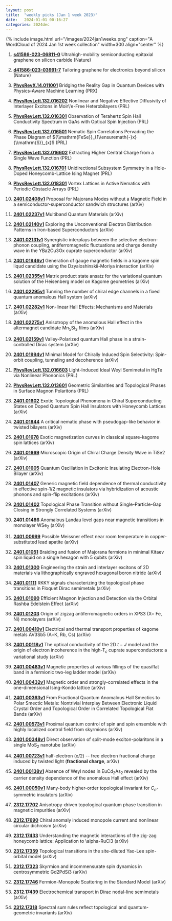 ```yaml
---
layout: post
title:  "weekly picks (Jan 1 week 2023)"
date:   2024-01-01 00:16:27
categories: 2024dec
---
```



{% include image.html url="/images/2024jan1weeks.png" caption="A WordCloud of 2024 Jan 1st week collection" width=300 align="center" %}




1. **[s41586-023-06811-0](https://www.nature.com/articles/s41586-023-06811-0)** Ultrahigh-mobility semiconducting epitaxial graphene on silicon carbide (Nature)

1. **[d41586-023-03991-7](https://www.nature.com/articles/d41586-023-03991-7)** Tailoring graphene for electronics beyond silicon (Nature)




1. **[PhysRevX.14.011001](https://link.aps.org/doi/10.1103/PhysRevX.14.011001)** Bridging the Reality Gap in Quantum Devices with Physics-Aware Machine Learning (PRX)

1. **[PhysRevLett.132.016202](https://link.aps.org/doi/10.1103/PhysRevLett.132.016202)** Nonlinear and Negative Effective Diffusivity of Interlayer Excitons in Moir\\'e-Free Heterobilayers (PRL)

1. **[PhysRevLett.132.016301](https://link.aps.org/doi/10.1103/PhysRevLett.132.016301)** Observation of Terahertz Spin Hall Conductivity Spectrum in GaAs with Optical Spin Injection (PRL)

1. **[PhysRevLett.132.016501](https://link.aps.org/doi/10.1103/PhysRevLett.132.016501)** Nematic Spin Correlations Pervading the Phase Diagram of ${\\mathrm{FeSe}}_{1\\ensuremath{-}x}{\\mathrm{S}}_{x}$ (PRL)

1. **[PhysRevLett.132.016602](https://link.aps.org/doi/10.1103/PhysRevLett.132.016602)** Extracting Higher Central Charge from a Single Wave Function (PRL)

1. **[PhysRevLett.132.016701](https://link.aps.org/doi/10.1103/PhysRevLett.132.016701)** Unidirectional Subsystem Symmetry in a Hole-Doped Honeycomb-Lattice Ising Magnet (PRL)

1. **[PhysRevLett.132.018301](https://link.aps.org/doi/10.1103/PhysRevLett.132.018301)** Vortex Lattices in Active Nematics with Periodic Obstacle Arrays (PRL)




1. **[2401.02408v1](https://arxiv.org/abs/2401.02408v1)** Proposal for Majorana Modes without a Magnetic Field in a semiconductor-superconductor sandwich structures (arXiv)

1. **[2401.02237v1](https://arxiv.org/abs/2401.02237v1)** Multiband Quantum Materials (arXiv)

1. **[2401.02140v1](https://arxiv.org/abs/2401.02140v1)** Exploring the Unconventional Electron Distribution Patterns in Iron-based Superconductors (arXiv)

1. **[2401.02131v1](https://arxiv.org/abs/2401.02131v1)** Synergistic interplays between the selective electron-phonon coupling, antiferromagnetic fluctuations and charge density wave in the YBa2Cu3Ox cuprate superconductor (arXiv)

1. **[2401.01946v1](https://arxiv.org/abs/2401.01946v1)** Generation of gauge magnetic fields in a kagome spin liqud candidate using the Dzyaloshinskii-Moriya interaction (arXiv)

1. **[2401.02355v1](https://arxiv.org/abs/2401.02355v1)** Matrix product state ansatz for the variational quantum solution of the Heisenberg model on Kagome geometries (arXiv)

1. **[2401.02295v1](https://arxiv.org/abs/2401.02295v1)** Tunning the number of chiral edge channels in a fixed quantum anomalous Hall system (arXiv)

1. **[2401.02282v1](https://arxiv.org/abs/2401.02282v1)** Non-linear Hall Effects: Mechanisms and Materials (arXiv)

1. **[2401.02275v1](https://arxiv.org/abs/2401.02275v1)** Anisotropy of the anomalous Hall effect in the altermagnet candidate Mn$_5$Si$_3$ films (arXiv)

1. **[2401.02159v1](https://arxiv.org/abs/2401.02159v1)** Valley-Polarized quantum Hall phase in a strain-controlled Dirac system (arXiv)

1. **[2401.01994v1](https://arxiv.org/abs/2401.01994v1)** Minimal Model for Chirally Induced Spin Selectivity: Spin-orbit coupling, tunneling and decoherence (arXiv)



1. **[PhysRevLett.132.016603](https://link.aps.org/doi/10.1103/PhysRevLett.132.016603)** Light-Induced Ideal Weyl Semimetal in HgTe via Nonlinear Phononics (PRL)

1. **[PhysRevLett.132.013601](https://link.aps.org/doi/10.1103/PhysRevLett.132.013601)** Geometric Similarities and Topological Phases in Surface Magnon Polaritons (PRL)



1. **[2401.01602](http://arxiv.org/abs/2401.01602)** Exotic Topological Phenomena in Chiral Superconducting States on Doped Quantum Spin Hall Insulators with Honeycomb Lattices (arXiv)

1. **[2401.01844](http://arxiv.org/abs/2401.01844)** A critical nematic phase with pseudogap-like behavior in twisted bilayers (arXiv)

1. **[2401.01678](http://arxiv.org/abs/2401.01678)** Exotic magnetization curves in classical square-kagome spin lattices (arXiv)

1. **[2401.01669](http://arxiv.org/abs/2401.01669)** Microscopic Origin of Chiral Charge Density Wave in TiSe2 (arXiv)

1. **[2401.01605](http://arxiv.org/abs/2401.01605)** Quantum Oscillation in Excitonic Insulating Electron-Hole Bilayer (arXiv)

1. **[2401.01407](http://arxiv.org/abs/2401.01407)** Generic magnetic field dependence of thermal conductivity in effective spin-1/2 magnetic insulators via hybridization of acoustic phonons and spin-flip excitations (arXiv)

1. **[2401.01402](http://arxiv.org/abs/2401.01402)** Topological Phase Transition without Single-Particle-Gap Closing in Strongly Correlated Systems (arXiv)

1. **[2401.01486](http://arxiv.org/abs/2401.01486)** Anomalous Landau level gaps near magnetic transitions in monolayer WSe$_2$ (arXiv)





1. **[2401.00999](http://arxiv.org/abs/2401.00999)** Possible Meissner effect near room temperature in copper-substituted lead apatite (arXiv)

1. **[2401.01051](http://arxiv.org/abs/2401.01051)** Braiding and fusion of Majorana fermions in minimal Kitaev spin liquid on a single hexagon with $5$ qubits (arXiv)

1. **[2401.01300](http://arxiv.org/abs/2401.01300)** Engineering the strain and interlayer excitons of 2D materials via lithographically engraved hexagonal boron nitride (arXiv)

1. **[2401.01111](http://arxiv.org/abs/2401.01111)** RKKY signals characterizing the topological phase transitions in Floquet Dirac semimetals (arXiv)

1. **[2401.01090](http://arxiv.org/abs/2401.01090)** Efficient Magnon Injection and Detection via the Orbital Rashba Edelstein Effect (arXiv)

1. **[2401.01203](http://arxiv.org/abs/2401.01203)** Origin of zigzag antiferromagnetic orders in XPS3 (X= Fe, Ni) monolayers (arXiv)



1. **[2401.00410v1](https://arxiv.org/abs/2401.00410v1)** Electrical and thermal transport properties of kagome metals AV3Sb5 (A=K, Rb, Cs) (arXiv)

1. **[2401.00118v1](https://arxiv.org/abs/2401.00118v1)** The optical conductivity of the 2D $t-J$ model and the origin of electron incoherence in the high-T$_{c}$ cuprate superconductors: a variational study (arXiv)

1. **[2401.00483v1](https://arxiv.org/abs/2401.00483v1)** Magnetic properties at various fillings of the quasiflat band in a fermionic two-leg ladder model (arXiv)

1. **[2401.00432v1](https://arxiv.org/abs/2401.00432v1)** Magnetic order and strongly-correlated effects in the one-dimensional Ising-Kondo lattice (arXiv)

1. **[2401.00363v1](https://arxiv.org/abs/2401.00363v1)** From Fractional Quantum Anomalous Hall Smectics to Polar Smectic Metals: Nontrivial Interplay Between Electronic Liquid Crystal Order and Topological Order in Correlated Topological Flat Bands (arXiv)

1. **[2401.00573v1](https://arxiv.org/abs/2401.00573v1)** Proximal quantum control of spin and spin ensemble with highly localized control field from skyrmions (arXiv)

1. **[2401.00348v1](https://arxiv.org/abs/2401.00348v1)** Direct observation of split-mode exciton-polaritons in a single MoS$_2$ nanotube (arXiv)

1. **[2401.00723v1](https://arxiv.org/abs/2401.00723v1)** half-electron (e/2) -- free electron fractional charge induced by twisted light (**fractional charge**, arXiv)

1. **[2401.00138v1](https://arxiv.org/abs/2401.00138v1)** Absence of Weyl nodes in EuCd$_2$As$_2$ revealed by the carrier density dependence of the anomalous Hall effect (arXiv)

1. **[2401.00050v1](https://arxiv.org/abs/2401.00050v1)** Many-body higher-order topological invariant for $C_n$-symmetric insulators (arXiv)








1. **[2312.17702](http://arxiv.org/abs/2312.17702)** Anisotropy-driven topological quantum phase transition in magnetic impurities (arXiv)

1. **[2312.17690](http://arxiv.org/abs/2312.17690)** Chiral anomaly induced monopole current and nonlinear circular dichroism (arXiv)

1. **[2312.17433](http://arxiv.org/abs/2312.17433)** Understanding the magnetic interactions of the zig-zag honeycomb lattice: Application to \alpha-RuCl3 (arXiv)

1. **[2312.17359](http://arxiv.org/abs/2312.17359)** Topological transitions in the site-diluted Yao-Lee spin-orbital model (arXiv)

1. **[2312.17323](http://arxiv.org/abs/2312.17323)** Skyrmion and incommensurate spin dynamics in centrosymmetric Gd2PdSi3 (arXiv)

1. **[2312.17746](http://arxiv.org/abs/2312.17746)** Fermion-Monopole Scattering in the Standard Model (arXiv)

1. **[2312.17439](http://arxiv.org/abs/2312.17439)** Electrochemical transport in Dirac nodal-line semimetals (arXiv)

1. **[2312.17318](http://arxiv.org/abs/2312.17318)** Spectral sum rules reflect topological and quantum-geometric invariants (arXiv)
